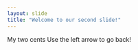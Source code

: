 ```yaml
---
layout: slide
title: "Welcome to our second slide!"
---
```

My two cents
Use the left arrow to go back!
